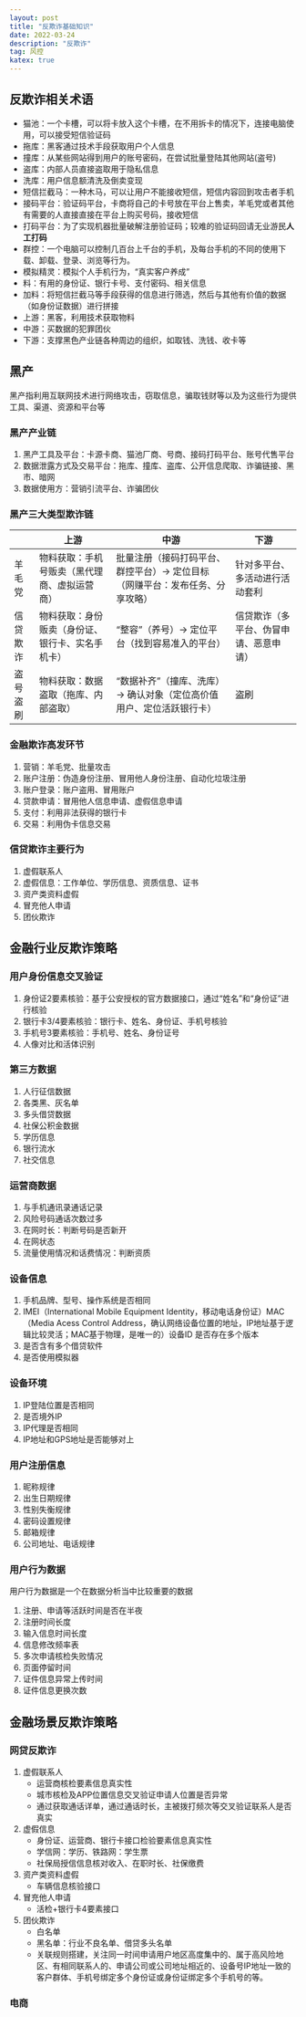 ```yaml
---
layout: post
title: "反欺诈基础知识"
date: 2022-03-24
description: "反欺诈"
tag: 风控
katex: true
---
```


## 反欺诈相关术语

- 猫池：一个卡槽，可以将卡放入这个卡槽，在不用拆卡的情况下，连接电脑使用，可以接受短信验证码
- 拖库：黑客通过技术手段获取用户个人信息
- 撞库：从某些网站得到用户的账号密码，在尝试批量登陆其他网站(盗号)
- 盗库：内部人员直接盗取用于隐私信息
- 洗库：用户信息额清洗及倒卖变现
- 短信拦截马：一种木马，可以让用户不能接收短信，短信内容回到攻击者手机
- 接码平台：验证码平台，卡商将自己的卡号放在平台上售卖，羊毛党或者其他有需要的人直接直接在平台上购买号码，接收短信
- 打码平台：为了实现机器批量破解注册验证码；较难的验证码回请无业游民**人工打码**
- 群控：一个电脑可以控制几百台上千台的手机，及每台手机的不同的使用下载、卸载、登录、浏览等行为。
- 模拟精灵：模拟个人手机行为，“真实客户养成”
- 料：有用的身份证、银行卡号、支付密码、相关信息
- 加料：将短信拦截马等手段获得的信息进行筛选，然后与其他有价值的数据（如身份证数据）进行拼接
- 上游：黑客，利用技术获取物料
- 中游：买数据的犯罪团伙
- 下游：支撑黑色产业链各种周边的组织，如取钱、洗钱、收卡等

## 黑产

黑产指利用互联网技术进行网络攻击，窃取信息，骗取钱财等以及为这些行为提供工具、渠道、资源和平台等

### 黑产产业链

1. 黑产工具及平台：卡源卡商、猫池厂商、号商、接码打码平台、账号代售平台
2. 数据泄露方式及交易平台：拖库、撞库、盗库、公开信息爬取、诈骗链接、黑市、暗网
3. 数据使用方：营销引流平台、诈骗团伙

### 黑产三大类型欺诈链

|          | 上游                                             | 中游                                                         | 下游                                   |
| -------- | ------------------------------------------------ | ------------------------------------------------------------ | -------------------------------------- |
| 羊毛党   | 物料获取：手机号贩卖（黑代理商、虚拟运营商）     | 批量注册（接码打码平台、群控平台）-> 定位目标（网赚平台：发布任务、分享攻略） | 针对多平台、多活动进行活动套利         |
| 信贷欺诈 | 物料获取：身份贩卖（身份证、银行卡、实名手机卡） | “整容”（养号）-> 定位平台（找到容易准入的平台）              | 信贷欺诈（多平台、伪冒申请、恶意申请） |
| 盗号盗刷 | 物料获取：数据盗取（拖库、内部盗取）             | “数据补齐”（撞库、洗库） -> 确认对象（定位高价值用户、定位活跃银行卡） | 盗刷                                   |

### 金融欺诈高发环节

1. 营销：羊毛党、批量攻击
2. 账户注册：伪造身份注册、冒用他人身份注册、自动化垃圾注册
3. 账户登录：账户盗用、冒用账户
4. 贷款申请：冒用他人信息申请、虚假信息申请
5. 支付：利用非法获得的银行卡
6. 交易：利用伪卡信息交易

### 信贷欺诈主要行为

1. 虚假联系人
2. 虚假信息：工作单位、学历信息、资质信息、证书
3. 资产类资料虚假
4. 冒充他人申请
5. 团伙欺诈

## 金融行业反欺诈策略

### 用户身份信息交叉验证

1. 身份证2要素核验：基于公安授权的官方数据接口，通过“姓名”和“身份证”进行核验
2. 银行卡3/4要素核验：银行卡、姓名、身份证、手机号核验
3. 手机号3要素核验：手机号、姓名、身份证号
4. 人像对比和活体识别

### 第三方数据

1. 人行征信数据
2. 各类黑、灰名单
3. 多头借贷数据
4. 社保公积金数据
5. 学历信息
6. 银行流水
7. 社交信息

### 运营商数据

1. 与手机通讯录通话记录
2. 风险号码通话次数过多
3. 在网时长：判断号码是否新开
4. 在网状态
5. 流量使用情况和话费情况：判断资质

### 设备信息

1. 手机品牌、型号、操作系统是否相同
2. IMEI（International Mobile Equipment Identity，移动电话身份证）MAC（Media Acess Control Address，确认网络设备位置的地址，IP地址基于逻辑比较灵活；MAC基于物理，是唯一的）设备ID 是否存在多个版本
3. 是否含有多个借贷软件
4. 是否使用模拟器

### 设备环境

1. IP登陆位置是否相同
2. 是否境外IP
3. IP代理是否相同
4. IP地址和GPS地址是否能够对上

### 用户注册信息

1. 昵称规律
2. 出生日期规律
3. 性别失衡规律
4. 密码设置规律
5. 邮箱规律
6. 公司地址、电话规律

### 用户行为数据

用户行为数据是一个在数据分析当中比较重要的数据

1. 注册、申请等活跃时间是否在半夜
2. 注册时间长度
3. 输入信息时间长度
4. 信息修改频率表
5. 多次申请核检失败情况
6. 页面停留时间
7. 证件信息异常上传时间
8. 证件信息更换次数

## 金融场景反欺诈策略

### 网贷反欺诈

1. 虚假联系人
   - 运营商核检要素信息真实性
   - 城市核检及APP位置信息交叉验证申请人位置是否异常
   - 通过获取通话详单，通过通话时长，主被拨打频次等交叉验证联系人是否真实
2. 虚假信息
   - 身份证、运营商、银行卡接口检验要素信息真实性
   - 学信网：学历、铁路网：学生票
   - 社保局授信信息核对收入、在职时长、社保缴费
3. 资产类资料虚假
   - 车辆信息核验接口
4. 冒充他人申请
   - 活检+银行卡4要素接口
5. 团伙欺诈
   - 白名单
   - 黑名单：行业不良名单、借贷多头名单
   - 关联规则搭建，关注同一时间申请用户地区高度集中的、属于高风险地区、有相同联系人的、申请公司或公司地址相近的、设备号IP地址一致的客户群体、手机号绑定多个身份证或身份证绑定多个手机号的等。

### 电商

